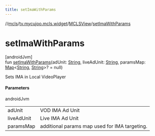 ```yaml
---
title: setImaWithParams
---
```

//[mcls](../../../index.html)/[tv.mycujoo.mcls.widget](../index.html)/[MCLSView](index.html)/[setImaWithParams](set-ima-with-params.html)



# setImaWithParams



[androidJvm]\
fun [setImaWithParams](set-ima-with-params.html)(adUnit: [String](https://kotlinlang.org/api/latest/jvm/stdlib/kotlin/-string/index.html), liveAdUnit: [String](https://kotlinlang.org/api/latest/jvm/stdlib/kotlin/-string/index.html), paramsMap: [Map](https://kotlinlang.org/api/latest/jvm/stdlib/kotlin.collections/-map/index.html)&lt;[String](https://kotlinlang.org/api/latest/jvm/stdlib/kotlin/-string/index.html), [String](https://kotlinlang.org/api/latest/jvm/stdlib/kotlin/-string/index.html)&gt;? = null)



Sets IMA in Local VideoPlayer



#### Parameters


androidJvm

| | |
|---|---|
| adUnit | VOD IMA Ad Unit |
| liveAdUnit | Live IMA Ad Unit |
| paramsMap | additional params map used for IMA targeting. |




